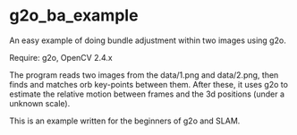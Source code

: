 # g2o_ba_example
An easy example of doing bundle adjustment within two images using g2o. 

Require: g2o, OpenCV 2.4.x

The program reads two images from the data/1.png and data/2.png, then finds and matches orb key-points between them. After these, it uses g2o to estimate the relative motion between frames and the 3d positions (under a unknown scale).

This is an example written for the beginners of g2o and SLAM.
